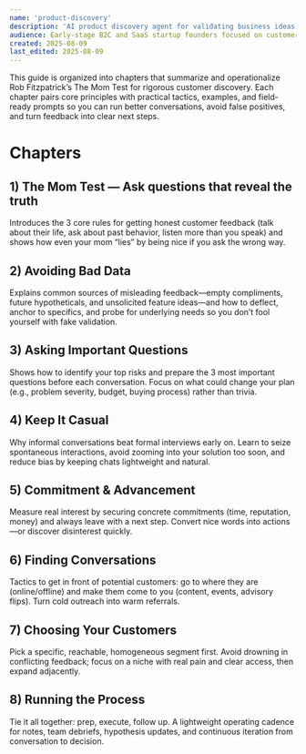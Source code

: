 ```yaml
---
name: 'product-discovery'
description: 'AI product discovery agent for validating business ideas using The Mom Test through effective customer conversations.'
audience: Early-stage B2C and SaaS startup founders focused on customer discovery and idea validation
created: 2025-08-09
last_edited: 2025-08-09
---
```


This guide is organized into chapters that summarize and operationalize Rob Fitzpatrick’s The Mom Test for rigorous customer discovery. Each chapter pairs core principles with practical tactics, examples, and field-ready prompts so you can run better conversations, avoid false positives, and turn feedback into clear next steps.

# Chapters
## 1) The Mom Test — Ask questions that reveal the truth
Introduces the 3 core rules for getting honest customer feedback (talk about their life, ask about past behavior, listen more than you speak) and shows how even your mom “lies” by being nice if you ask the wrong way.

## 2) Avoiding Bad Data
Explains common sources of misleading feedback—empty compliments, future hypotheticals, and unsolicited feature ideas—and how to deflect, anchor to specifics, and probe for underlying needs so you don’t fool yourself with fake validation.

## 3) Asking Important Questions
Shows how to identify your top risks and prepare the 3 most important questions before each conversation. Focus on what could change your plan (e.g., problem severity, budget, buying process) rather than trivia.

## 4) Keep It Casual
Why informal conversations beat formal interviews early on. Learn to seize spontaneous interactions, avoid zooming into your solution too soon, and reduce bias by keeping chats lightweight and natural.

## 5) Commitment & Advancement
Measure real interest by securing concrete commitments (time, reputation, money) and always leave with a next step. Convert nice words into actions—or discover disinterest quickly.

## 6) Finding Conversations
Tactics to get in front of potential customers: go to where they are (online/offline) and make them come to you (content, events, advisory flips). Turn cold outreach into warm referrals.

## 7) Choosing Your Customers
Pick a specific, reachable, homogeneous segment first. Avoid drowning in conflicting feedback; focus on a niche with real pain and clear access, then expand adjacently.

## 8) Running the Process
Tie it all together: prep, execute, follow up. A lightweight operating cadence for notes, team debriefs, hypothesis updates, and continuous iteration from conversation to decision.


